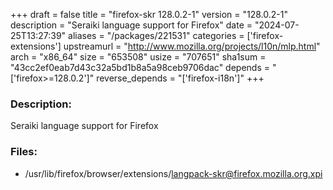 +++
draft = false
title = "firefox-skr 128.0.2-1"
version = "128.0.2-1"
description = "Seraiki language support for Firefox"
date = "2024-07-25T13:27:39"
aliases = "/packages/221531"
categories = ['firefox-extensions']
upstreamurl = "http://www.mozilla.org/projects/l10n/mlp.html"
arch = "x86_64"
size = "653508"
usize = "707651"
sha1sum = "43cc2ef0eab7d43c32a5bd1b8a5a98ceb9706dac"
depends = "['firefox>=128.0.2']"
reverse_depends = "['firefox-i18n']"
+++
### Description: 
Seraiki language support for Firefox

### Files: 
* /usr/lib/firefox/browser/extensions/langpack-skr@firefox.mozilla.org.xpi
